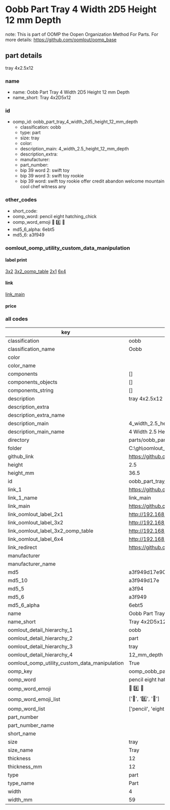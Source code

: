 # Oobb Part Tray 4 Width 2D5 Height 12 mm Depth  

note: This is part of OOMP the Oopen Organization Method For Parts. For more details: https://github.com/oomlout/oomp_base

##  part details
  



tray 4x2.5x12



### name
* name: Oobb Part Tray 4 Width 2D5 Height 12 mm Depth
* name_short: Tray 4x2D5x12 
### id
* oomp_id: oobb_part_tray_4_width_2d5_height_12_mm_depth
  * classification: oobb
  * type: part
  * size: tray
  * color: 
  * description_main: 4_width_2.5_height_12_mm_depth
  * description_extra: 
  * manufacturer: 
  * part_number: 
  * bip 39 word 2: swift toy
  * bip 39 word 3: swift toy rookie
  * bip 39 word: swift toy rookie offer credit abandon welcome mountain cool chef witness any

### other_codes
* short_code: 
* oomp_word: pencil eight hatching_chick
* oomp_word_emoji :pencil: :eight: :hatching_chick:
* md5_6_alpha: 6ebt5
* md5_6: a3f949






### oomlout_oomp_utility_custom_data_manipulation
#### label print
[3x2](http://192.168.1.245:1112/?label=oomp%206ebt5)
[3x2_oomp_table](http://192.168.1.108:1112/?label=oomp%206ebt5)
[2x1](http://192.168.1.242:1112/?label=oomp%206ebt5)
[6x4](http://192.168.1.55:1112/?label=oomp%206ebt5)    

#### link

[link_main](https://github.com/oomlout/oomlout_oobb_version_4_generated_parts/tree/main/navigation_oomp/oobb/part/tray/4_width_2.5_height_12_mm_depth/part)                              

#### price







### all codes 
| key | value |  
| --- | --- |  
| classification | oobb |  
| classification_name | Oobb |  
| color |  |  
| color_name |  |  
| components | [] |  
| components_objects | [] |  
| components_string | [] |  
| description | tray 4x2.5x12 |  
| description_extra |  |  
| description_extra_name |  |  
| description_main | 4_width_2.5_height_12_mm_depth |  
| description_main_name | 4 Width 2.5 Height 12 mm Depth |  
| directory | parts/oobb_part_tray_4_width_2d5_height_12_mm_depth |  
| folder | C:\gh\oomlout_oobb_version_4_generated_parts\parts\oobb_part_tray_4_width_2d5_height_12_mm_depth |  
| github_link | https://github.com/oomlout/oomlout_oomp_part_src/tree/main/parts/oobb_part_tray_4_width_2d5_height_12_mm_depth |  
| height | 2.5 |  
| height_mm | 36.5 |  
| id | oobb_part_tray_4_width_2d5_height_12_mm_depth |  
| link_1 | https://github.com/oomlout/oomlout_oobb_version_4_generated_parts/tree/main/navigation_oomp/oobb/part/tray/4_width_2.5_height_12_mm_depth/part |  
| link_1_name | link_main |  
| link_main | https://github.com/oomlout/oomlout_oobb_version_4_generated_parts/tree/main/navigation_oomp/oobb/part/tray/4_width_2.5_height_12_mm_depth/part |  
| link_oomlout_label_2x1 | http://192.168.1.242:1112/?label=oomp%206ebt5 |  
| link_oomlout_label_3x2 | http://192.168.1.245:1112/?label=oomp%206ebt5 |  
| link_oomlout_label_3x2_oomp_table | http://192.168.1.108:1112/?label=oomp%206ebt5 |  
| link_oomlout_label_6x4 | http://192.168.1.55:1112/?label=oomp%206ebt5 |  
| link_redirect | https://github.com/oomlout/oomlout_oobb_version_4_generated_parts/tree/main/parts/oobb_tray_04_2d5_12 |  
| manufacturer |  |  
| manufacturer_name |  |  
| md5 | a3f949d17e909f280019899777b99ede |  
| md5_10 | a3f949d17e |  
| md5_5 | a3f94 |  
| md5_6 | a3f949 |  
| md5_6_alpha | 6ebt5 |  
| name | Oobb Part Tray 4 Width 2D5 Height 12 mm Depth |  
| name_short | Tray 4x2D5x12  |  
| oomlout_detail_hierarchy_1 | oobb |  
| oomlout_detail_hierarchy_2 | part |  
| oomlout_detail_hierarchy_3 | tray |  
| oomlout_detail_hierarchy_4 | 12_mm_depth |  
| oomlout_oomp_utility_custom_data_manipulation | True |  
| oomp_key | oomp_oobb_part_tray_4_width_2d5_height_12_mm_depth |  
| oomp_word | pencil eight hatching_chick |  
| oomp_word_emoji | :pencil: :eight: :hatching_chick: |  
| oomp_word_emoji_list | [':pencil:', ':eight:', ':hatching_chick:'] |  
| oomp_word_list | ['pencil', 'eight', 'hatching_chick'] |  
| part_number |  |  
| part_number_name |  |  
| short_name |  |  
| size | tray |  
| size_name | Tray |  
| thickness | 12 |  
| thickness_mm | 12 |  
| type | part |  
| type_name | Part |  
| width | 4 |  
| width_mm | 59 |  
